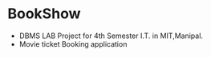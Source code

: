 BookShow
==

* DBMS LAB Project for 4th Semester I.T. in MIT,Manipal.
* Movie ticket Booking application
